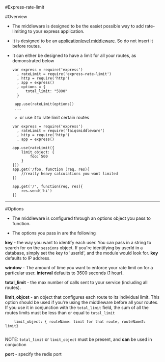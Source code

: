 #Express-rate-limit

#Overview

- The middleware is designed to be the easiet possible way to add rate-limiting to your express application.

- It is designed to be an <a href="http://expressjs.com/api.html#middleware.application"> applicationlevel middleware</a>. So do not insert it before routes. 

- It can either be designed to have a limit for all your routes, as demonstrated below
	
	```
	var express = require('express')
	  , rateLimit = require('express-rate-limit')
	  , http = require('http')
	  , app = express()
	  , options = {
	      total_limit: "5000"
	  }
	   
	 app.use(rateLimit(options))
	 ...
	
	```
	
	- or use it to rate limit certain routes 
	
	```
	var express = require('express')
	  , rateLimit = require('faiqsmiddleware')
	  , http = require('http')
	  , app = express()
	
	app.use(rateLimit({
		limit_object: { 
			foo: 500
		}
	}))
	app.get('/foo, function (req, res){ 
		//really heavy calculations you want limited
	})
	
	app.get('/', function(req, res){
		res.send('hi')
	})
	
	```
	
---

#Options

- The middleware is configured through an options object you pass to function.

- The options you pass in are the following

**key** - the way you want to identify each user. You can pass in a string to search for on the `sessions` object. If you're identifying by userId in a database, simply set the key to 'userId', and the module would look for. **key** defaults to IP address. 

**window** - The amount of time you want to enforce your rate limit on for a particular user. **interval** defaults to 3600 seconds (1 hour). 

**total_limit** - the max number of calls sent to your service (including all routes).
 
**limit_objcet** - an object that configures each route to its individual limit. This option should be used if you're using the middleware before all your routes. If you use it in conjunction with the `total_limit` field, the sum of all the routes limits must be less than or equal to `total_limit`

```
	limit_object: { routeName: limit for that route, routeName2: limit} 
	
```

NOTE: `total_limit` or `limit_object` must be present, and **can** be used in conjuction
 
**port** - specify the redis port

